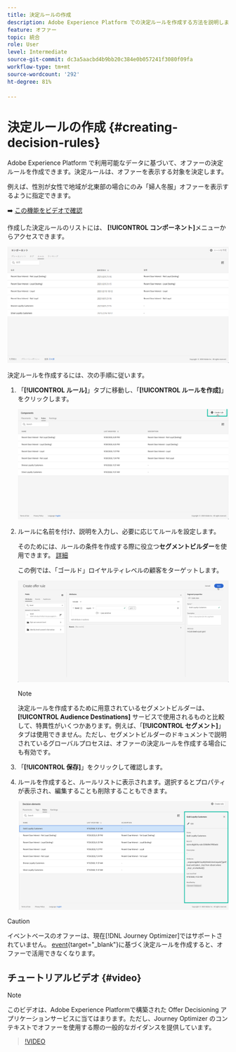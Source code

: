 ```yaml
---
title: 決定ルールの作成
description: Adobe Experience Platform での決定ルールを作成する方法を説明します。
feature: オファー
topic: 統合
role: User
level: Intermediate
source-git-commit: dc3a5aacbd4b9bb20c384e0b057241f3080f09fa
workflow-type: tm+mt
source-wordcount: '292'
ht-degree: 81%

---
```


# 決定ルールの作成 {#creating-decision-rules}

Adobe Experience Platform で利用可能なデータに基づいて、オファーの決定ルールを作成できます。決定ルールは、オファーを表示する対象を決定します。

例えば、性別が女性で地域が北東部の場合にのみ「婦人冬服」オファーを表示するように指定できます。

➡️ [この機能をビデオで確認](#video)

作成した決定ルールのリストには、 **[!UICONTROL コンポーネント]**&#x200B;メニューからアクセスできます。

![](../../assets/decision_rules_list.png)

決定ルールを作成するには、次の手順に従います。

1. 「**[!UICONTROL ルール]**」タブに移動し、「**[!UICONTROL ルールを作成]**」をクリックします。

   ![](../../assets/offers_decision_rule_creation.png)

1. ルールに名前を付け、説明を入力し、必要に応じてルールを設定します。

   そのためには、ルールの条件を作成する際に役立つ&#x200B;**セグメントビルダー**&#x200B;を使用できます。 [詳細](../../segment/about-segments.md)

   この例では、「ゴールド」ロイヤルティレベルの顧客をターゲットします。

   ![](../../assets/offers_decision_rule_creation_segment.png)

   >[!NOTE]
   >
   >決定ルールを作成するために用意されているセグメントビルダーは、**[!UICONTROL Audience Destinations]** サービスで使用されるものと比較して、特異性がいくつかあります。例えば、「**[!UICONTROL セグメント]**」タブは使用できません。ただし、セグメントビルダーのドキュメントで説明されているグローバルプロセスは、オファーの決定ルールを作成する場合にも有効です。

1. 「**[!UICONTROL 保存]**」をクリックして確認します。

1. ルールを作成すると、ルールリストに表示されます。選択するとプロパティが表示され、編集することも削除することもできます。

   ![](../../assets/rule_created.png)

>[!CAUTION]
>
>イベントベースのオファーは、現在[!DNL Journey Optimizer]ではサポートされていません。 [event](https://experienceleague.adobe.com/docs/experience-platform/segmentation/ui/segment-builder.html?lang=en#events){target=&quot;_blank&quot;}に基づく決定ルールを作成すると、オファーで活用できなくなります。

## チュートリアルビデオ {#video}

>[!NOTE]
>
>このビデオは、Adobe Experience Platformで構築された Offer Decisioning アプリケーションサービスに当てはまります。ただし、Journey Optimizer のコンテキストでオファーを使用する際の一般的なガイダンスを提供しています。

>[!VIDEO](https://video.tv.adobe.com/v/329373?quality=12)
